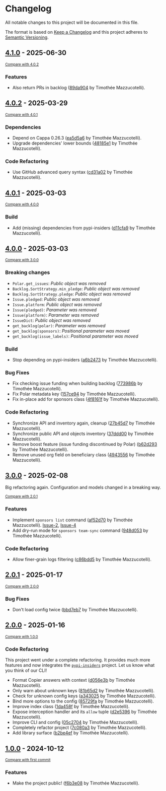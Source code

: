 # Changelog

All notable changes to this project will be documented in this file.

The format is based on [Keep a Changelog](http://keepachangelog.com/en/1.0.0/)
and this project adheres to [Semantic Versioning](http://semver.org/spec/v2.0.0.html).

<!-- insertion marker -->
## [4.1.0](https://github.com/pawamoy/insiders-project/releases/tag/4.1.0) - 2025-06-30

<small>[Compare with 4.0.2](https://github.com/pawamoy/insiders-project/compare/4.0.2...4.1.0)</small>

### Features

- Also return PRs in backlog ([89da904](https://github.com/pawamoy/insiders-project/commit/89da904bfb139d2baf6242f256eb77c8b27ec7f9) by Timothée Mazzucotelli).

## [4.0.2](https://github.com/pawamoy/insiders-project/releases/tag/4.0.2) - 2025-03-29

<small>[Compare with 4.0.1](https://github.com/pawamoy/insiders-project/compare/4.0.1...4.0.2)</small>

### Dependencies

- Depend on Cappa 0.26.3 ([ea5d5a6](https://github.com/pawamoy/insiders-project/commit/ea5d5a6b860bf17d14d36db9b48a5bb1dd772fd5) by Timothée Mazzucotelli).
- Upgrade dependencies' lower bounds ([48185e1](https://github.com/pawamoy/insiders-project/commit/48185e148913cba61c7e9e5c2ec1627e7b319825) by Timothée Mazzucotelli).

### Code Refactoring

- Use GitHub advanced query syntax ([cd31a02](https://github.com/pawamoy/insiders-project/commit/cd31a022f03f95722570d6f48b15a18eb2d8bfdb) by Timothée Mazzucotelli).

## [4.0.1](https://github.com/pawamoy/insiders-project/releases/tag/4.0.1) - 2025-03-03

<small>[Compare with 4.0.0](https://github.com/pawamoy/insiders-project/compare/4.0.0...4.0.1)</small>

### Build

- Add (missing) dependencies from pypi-insiders ([d11cfa9](https://github.com/pawamoy/insiders-project/commit/d11cfa9b69c2f2171bf8a05982e94a50a5577c43) by Timothée Mazzucotelli).

## [4.0.0](https://github.com/pawamoy/insiders-project/releases/tag/4.0.0) - 2025-03-03

<small>[Compare with 3.0.0](https://github.com/pawamoy/insiders-project/compare/3.0.0...4.0.0)</small>

### Breaking changes

- `Polar.get_issues`: *Public object was removed*
- `Backlog.SortStrategy.min_pledge`: *Public object was removed*
- `Backlog.SortStrategy.pledge`: *Public object was removed*
- `Issue.pledged`: *Public object was removed*
- `Issue.platform`: *Public object was removed*
- `Issue(pledged)`: *Parameter was removed*
- `Issue(platform)`: *Parameter was removed*
- `IssueDict`: *Public object was removed*
- `get_backlog(polar)`: *Parameter was removed*
- `get_backlog(sponsors)`: *Positional parameter was moved*
- `get_backlog(issue_labels)`: *Positional parameter was moved*

### Build

- Stop depending on pypi-insiders ([a6b2473](https://github.com/pawamoy/insiders-project/commit/a6b2473d7a4cfd42e815b2f0321fc736dee12854) by Timothée Mazzucotelli).

### Bug Fixes

- Fix checking issue funding when building backlog ([773986b](https://github.com/pawamoy/insiders-project/commit/773986b2da26cfe9f98f084adc644ff531a9c035) by Timothée Mazzucotelli).
- Fix Polar metadata key ([157ce94](https://github.com/pawamoy/insiders-project/commit/157ce9439c8c047c99e5448e5f6db94493e6ba9d) by Timothée Mazzucotelli).
- Fix in-place add for sponsors class ([4f8161f](https://github.com/pawamoy/insiders-project/commit/4f8161fbb1bf169b44940626dd9a7afa46616c52) by Timothée Mazzucotelli).

### Code Refactoring

- Synchronize API and inventory again, cleanup ([27b45d7](https://github.com/pawamoy/insiders-project/commit/27b45d7b89a1b23f4c7d80c4f473980516a7f1bd) by Timothée Mazzucotelli).
- Synchronize public API and objects inventory ([37ddd00](https://github.com/pawamoy/insiders-project/commit/37ddd000c1d69b71d20051980150a379288e931d) by Timothée Mazzucotelli).
- Remove boost feature (issue funding discontinued by Polar) ([b62d293](https://github.com/pawamoy/insiders-project/commit/b62d293dd62ba50c24f6e3aa399d0b606d9b627c) by Timothée Mazzucotelli).
- Remove unused org field on beneficiary class ([4943556](https://github.com/pawamoy/insiders-project/commit/4943556e86b46d0669211b193aec3fe441c348ef) by Timothée Mazzucotelli).

## [3.0.0](https://github.com/pawamoy/insiders-project/releases/tag/3.0.0) - 2025-02-08

Big refactoring again. Configuration and models changed in a breaking way.

<small>[Compare with 2.0.1](https://github.com/pawamoy/insiders-project/compare/2.0.1...3.0.0)</small>

### Features

- Implement `sponsors list` command ([af52d70](https://github.com/pawamoy/insiders-project/commit/af52d7038c98327ab75ef9e9003e5499bcfe9bf9) by Timothée Mazzucotelli). [Issue-2](https://github.com/pawamoy/insiders-project/issues/2), [Issue-4](https://github.com/pawamoy/insiders-project/issues/4)
- Add dry-run mode for `sponsors team-sync` command ([948d053](https://github.com/pawamoy/insiders-project/commit/948d053199ea5520c3d0380393724b948b9f128a) by Timothée Mazzucotelli).

### Code Refactoring

- Allow finer-grain logs filtering ([c86bdd5](https://github.com/pawamoy/insiders-project/commit/c86bdd536120cec021bdb732cb66a42b413547ae) by Timothée Mazzucotelli).

## [2.0.1](https://github.com/pawamoy/insiders/releases/tag/2.0.1) - 2025-01-17

<small>[Compare with 2.0.0](https://github.com/pawamoy/insiders/compare/2.0.0...2.0.1)</small>

### Bug Fixes

- Don't load config twice ([bbd7eb7](https://github.com/pawamoy/insiders/commit/bbd7eb799b15ca899b3491c00ed16dcc56ecb651) by Timothée Mazzucotelli).

## [2.0.0](https://github.com/pawamoy/insiders/releases/tag/2.0.0) - 2025-01-16

<small>[Compare with 1.0.0](https://github.com/pawamoy/insiders/compare/1.0.0...2.0.0)</small>

### Code Refactoring

This project went under a complete refactoring. It provides much more features and now integrates the [`pypi-insiders`](https://pypi.org/project/pypi-insiders/) project. Let us know what you think of our CLI!

- Format Copier answers with context ([d056e3b](https://github.com/pawamoy/insiders/commit/d056e3b0439a2e0569cf6d1557f402e6eb297987) by Timothée Mazzucotelli).
- Only warn about unknown keys ([81b65d2](https://github.com/pawamoy/insiders/commit/81b65d257b4ff552749875ebe7d2ffd287c77434) by Timothée Mazzucotelli).
- Check for unknown config keys ([a343025](https://github.com/pawamoy/insiders/commit/a343025d15f6f3eb427484a016f0c75cd8faae65) by Timothée Mazzucotelli).
- Bind more options to the config ([85729fa](https://github.com/pawamoy/insiders/commit/85729fafef8dfb8ed9089c0fbec8938a5c057cc7) by Timothée Mazzucotelli).
- Improve index class ([1da458f](https://github.com/pawamoy/insiders/commit/1da458f172730ca42e4212e5c9bc8837a0177abc) by Timothée Mazzucotelli).
- Expose interception handler and its `allow` tuple ([d2e5396](https://github.com/pawamoy/insiders/commit/d2e5396f2197ad6e1665223ee008664d1d5e5449) by Timothée Mazzucotelli).
- Improve CLI and config ([05c2704](https://github.com/pawamoy/insiders/commit/05c2704daf28c91e59f698c68f284632960d1892) by Timothée Mazzucotelli).
- Completely refactor project ([7c080a3](https://github.com/pawamoy/insiders/commit/7c080a3cd8c8e932cf7369f866cd2a68af8bad00) by Timothée Mazzucotelli).
- Add library surface ([b2be4ef](https://github.com/pawamoy/insiders/commit/b2be4ef11b17d427bec3e466cf79ad33d1e5f472) by Timothée Mazzucotelli).

## [1.0.0](https://github.com/pawamoy/insiders/releases/tag/1.0.0) - 2024-10-12

<small>[Compare with first commit](https://github.com/pawamoy/insiders/compare/625c8abf651f00fe7101ad7cfdb060805a2e172f...1.0.0)</small>

### Features

- Make the project public! ([f6b3e08](https://github.com/pawamoy/insiders/commit/f6b3e0885ffda3b0a7c835307e243580b18c83bc) by Timothée Mazzucotelli).
